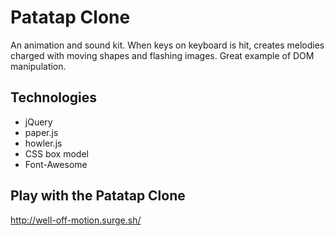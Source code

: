 # Patatap Clone

An animation and sound kit. When keys on keyboard is hit, creates melodies charged with moving shapes and flashing images. Great example of DOM manipulation.

## Technologies
* jQuery
* paper.js
* howler.js
* CSS box model
* Font-Awesome

## Play with the Patatap Clone
http://well-off-motion.surge.sh/